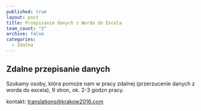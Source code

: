 ```yaml
---
published: true
layout: post
title: Przepisanie danych z Worda do Excela
team_count: "2"
archive: false
categories: 
  - Zdalna
---
```


## Zdalne przepisanie danych

Szukamy osoby, która pomoże nam w pracy zdalnej (przerzucenie danych z worda do excela), 9 stron, ok. 2-3 godzn pracy.

kontakt: translations@krakow2016.com